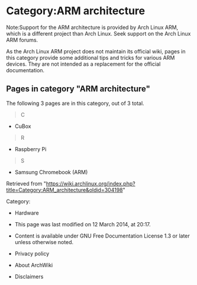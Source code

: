 Category:ARM architecture
=========================

Note:Support for the ARM architecture is provided by Arch Linux ARM,
which is a different project than Arch Linux. Seek support on the Arch
Linux ARM forums.

As the Arch Linux ARM project does not maintain its official wiki, pages
in this category provide some additional tips and tricks for various ARM
devices. They are not intended as a replacement for the official
documentation.

Pages in category "ARM architecture"
------------------------------------

The following 3 pages are in this category, out of 3 total.

> C

-   CuBox

> R

-   Raspberry Pi

> S

-   Samsung Chromebook (ARM)

Retrieved from
"https://wiki.archlinux.org/index.php?title=Category:ARM_architecture&oldid=304198"

Category:

-   Hardware

-   This page was last modified on 12 March 2014, at 20:17.
-   Content is available under GNU Free Documentation License 1.3 or
    later unless otherwise noted.
-   Privacy policy
-   About ArchWiki
-   Disclaimers
